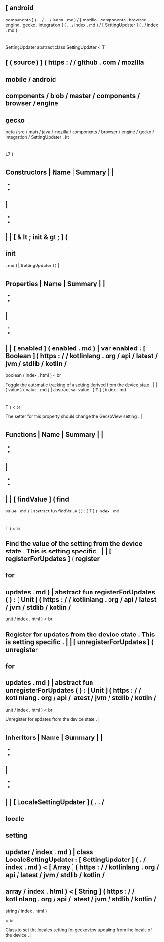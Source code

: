 [
android
-
components
]
(
.
.
/
.
.
/
index
.
md
)
/
[
mozilla
.
components
.
browser
.
engine
.
gecko
.
integration
]
(
.
.
/
index
.
md
)
/
[
SettingUpdater
]
(
.
/
index
.
md
)
#
SettingUpdater
abstract
class
SettingUpdater
<
T
>
[
(
source
)
]
(
https
:
/
/
github
.
com
/
mozilla
-
mobile
/
android
-
components
/
blob
/
master
/
components
/
browser
/
engine
-
gecko
-
beta
/
src
/
main
/
java
/
mozilla
/
components
/
browser
/
engine
/
gecko
/
integration
/
SettingUpdater
.
kt
#
L7
)
#
#
#
Constructors
|
Name
|
Summary
|
|
-
-
-
|
-
-
-
|
|
[
&
lt
;
init
&
gt
;
]
(
-
init
-
.
md
)
|
SettingUpdater
(
)
|
#
#
#
Properties
|
Name
|
Summary
|
|
-
-
-
|
-
-
-
|
|
[
enabled
]
(
enabled
.
md
)
|
var
enabled
:
[
Boolean
]
(
https
:
/
/
kotlinlang
.
org
/
api
/
latest
/
jvm
/
stdlib
/
kotlin
/
-
boolean
/
index
.
html
)
<
br
>
Toggle
the
automatic
tracking
of
a
setting
derived
from
the
device
state
.
|
|
[
value
]
(
value
.
md
)
|
abstract
var
value
:
[
T
]
(
index
.
md
#
T
)
<
br
>
The
setter
for
this
property
should
change
the
GeckoView
setting
.
|
#
#
#
Functions
|
Name
|
Summary
|
|
-
-
-
|
-
-
-
|
|
[
findValue
]
(
find
-
value
.
md
)
|
abstract
fun
findValue
(
)
:
[
T
]
(
index
.
md
#
T
)
<
br
>
Find
the
value
of
the
setting
from
the
device
state
.
This
is
setting
specific
.
|
|
[
registerForUpdates
]
(
register
-
for
-
updates
.
md
)
|
abstract
fun
registerForUpdates
(
)
:
[
Unit
]
(
https
:
/
/
kotlinlang
.
org
/
api
/
latest
/
jvm
/
stdlib
/
kotlin
/
-
unit
/
index
.
html
)
<
br
>
Register
for
updates
from
the
device
state
.
This
is
setting
specific
.
|
|
[
unregisterForUpdates
]
(
unregister
-
for
-
updates
.
md
)
|
abstract
fun
unregisterForUpdates
(
)
:
[
Unit
]
(
https
:
/
/
kotlinlang
.
org
/
api
/
latest
/
jvm
/
stdlib
/
kotlin
/
-
unit
/
index
.
html
)
<
br
>
Unregister
for
updates
from
the
device
state
.
|
#
#
#
Inheritors
|
Name
|
Summary
|
|
-
-
-
|
-
-
-
|
|
[
LocaleSettingUpdater
]
(
.
.
/
-
locale
-
setting
-
updater
/
index
.
md
)
|
class
LocaleSettingUpdater
:
[
SettingUpdater
]
(
.
/
index
.
md
)
<
[
Array
]
(
https
:
/
/
kotlinlang
.
org
/
api
/
latest
/
jvm
/
stdlib
/
kotlin
/
-
array
/
index
.
html
)
<
[
String
]
(
https
:
/
/
kotlinlang
.
org
/
api
/
latest
/
jvm
/
stdlib
/
kotlin
/
-
string
/
index
.
html
)
>
>
<
br
>
Class
to
set
the
locales
setting
for
geckoview
updating
from
the
locale
of
the
device
.
|
